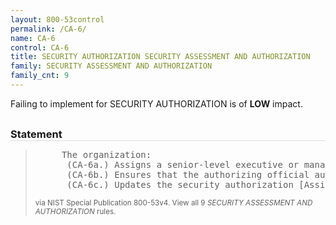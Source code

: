 ```yaml
---
layout: 800-53control
permalink: /CA-6/
name: CA-6
control: CA-6
title: SECURITY AUTHORIZATION SECURITY ASSESSMENT AND AUTHORIZATION
family: SECURITY ASSESSMENT AND AUTHORIZATION
family_cnt: 9
---
```

<p class="text-info">Failing to implement for SECURITY AUTHORIZATION is of <b>LOW</b> impact.</p>

<h3 style="border-bottom:1px solid #ddd;margin:30px 0 8px 0;">Statement</h3>
<blockquote>
<pre>     The organization: 
      (CA-6a.) Assigns a senior-level executive or manager as the authorizing official for the information system; 
      (CA-6b.) Ensures that the authorizing official authorizes the information system for processing before commencing operations; and 
      (CA-6c.) Updates the security authorization [Assignment: organization-defined frequency]. 
</pre>
<p><small>via NIST Special Publication 800-53v4. View all 9 <i>SECURITY ASSESSMENT AND AUTHORIZATION</i> rules. <a href="/cce/ssg/group/$Group_id"><span class="glyphicon glyphicon-link"></span></a> </small></p>
</blockquote>


